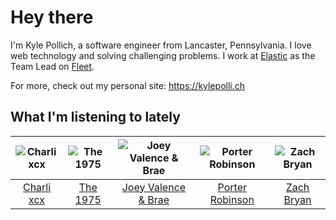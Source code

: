 # Hey there


I'm Kyle Pollich, a software engineer from Lancaster, Pennsylvania. I love web technology and solving challenging problems.
I work at [Elastic](https://www.elastic.co/) as the Team Lead on [Fleet](https://www.elastic.co/guide/en/fleet/current/fleet-overview.html).

For more, check out my personal site: https://kylepolli.ch

## What I'm listening to lately

<!-- begin artists -->
  |![Charli xcx](https://i.scdn.co/image/ab6761610000f178936885667ef44c306483c838)|![The 1975](https://i.scdn.co/image/ab6761610000f17889348336354096fd4e36ca73)|![Joey Valence & Brae](https://i.scdn.co/image/ab6761610000f178890f5495c40019530bfab66f)|![Porter Robinson](https://i.scdn.co/image/ab6761610000f1781ac12dcb2cc4fc7c740c5e0c)|![Zach Bryan](https://i.scdn.co/image/ab6761610000f1784fd54df35bfcfa0fc9fc2da7)|
  |:---:|:---:|:---:|:---:|:---:|
  |[Charli xcx](https://open.spotify.com/artist/25uiPmTg16RbhZWAqwLBy5)|[The 1975](https://open.spotify.com/artist/3mIj9lX2MWuHmhNCA7LSCW)|[Joey Valence & Brae](https://open.spotify.com/artist/1q4618qKswelCGLoanFKQh)|[Porter Robinson](https://open.spotify.com/artist/3dz0NnIZhtKKeXZxLOxCam)|[Zach Bryan](https://open.spotify.com/artist/40ZNYROS4zLfyyBSs2PGe2)|
<!-- end artists -->
